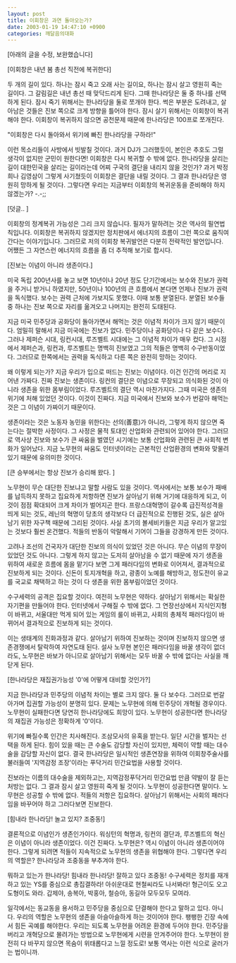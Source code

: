 ```yaml
---
layout: post
title: 이회창은 과연 돌아오는가?
date: 2003-01-19 14:47:10 +0900
categories: 깨달음의대화
---
```

[아래의 글을 수정, 보완했습니다]
  

  
[이회창은 내년 봄 총선 직전에 복귀한다]
  

  
두 개의 길이 있다. 하나는 잠시 죽고 오래 사는 길이요, 하나는 잠시 살고 영원히 죽는 길이다. 그 갈림길은 내년 총선 때 맞닥드리게 된다. 그때 한나라당은 둘 중 하나를 선택하게 된다. 잠시 죽기 위해서는 한나라당을 둘로 쪼개야 한다. 썩은 부분은 도려내고, 살아남은 것들은 진보 쪽으로 크게 방향을 틀어야 한다. 잠시 살기 위해서는 이회창이 복귀해야 한다. 이회창이 복귀하지 않으면 공천문제 때문에 한나라당은 100프로 쪼개진다.
  

  
"이회창은 다시 돌아와서 위기에 빠진 한나라당을 구하라!"
  

  
이런 목소리들이 사방에서 빗발칠 것이다. 과거 DJ가 그러했듯이, 본인은 추호도 그럴 생각이 없지만 군민이 원한다면! 이회창은 다시 복귀할 수 밖에 없다. 한나라당을 살리는 길이 대한민국을 살리는 길이라는데 어찌 구국의 결단을 내리지 않을 것인가? 과거 박정희나 김영삼이 그렇게 사기쳤듯이 이회창은 결단을 내릴 것이다. 그 결과 한나라당은 영원히 망하게 될 것이다. 그렇다면 우리는 지금부터 이회창의 복귀운동을 준비해야 하지 않겠는가? -.-;;
  

  
[덧글.. ]
  
이회창의 정계복귀 가능성은 그리 크지 않습니다. 필자가 말하려는 것은 역사의 필연법칙입니다. 이회창은 복귀하지 않겠지만 정치판에서 에너지의 흐름이 그런 쪽으로 움직여 간다는 이야기입니다. 그러므로 저의 이회창 복귀발언은 다분히 전략적인 발언입니다. 어쨌든 그 자연스런 에너지의 흐름을 좀 더 추적해 보기로 합시다.
  

  
[진보는 이념이 아니라 생존이다.]
  

  
미국 독립 200년사를 놓고 보면 10년이나 20년 정도 단기간에서는 보수와 진보가 권력을 주거니 받거니 하였지만, 50년이나 100년의 큰 흐름에서 본다면 언제나 진보가 권력을 독식했다. 보수는 권력 근처에 가보지도 못했다. 이때 보통 분열된다. 분열된 보수들 중 하나는 진보 쪽으로 자리를 옮겨오고 나머지는 완전히 도태된다.
  

  
지금 미국 민주당과 공화당이 돌아가면서 해먹는 것은 이념적 차이가 크지 않기 때문이다. 엄밀히 말해서 지금 미국에는 진보가 없다. 민주당이나 공화당이나 다 같은 보수다. 그러나 제퍼슨 시대, 링컨시대, 루즈벨트 시대에는 그 이념적 차이가 매우 컸다. 그 시점에서 제퍼슨과, 링컨과, 루즈벨트는 명백히 진보였고 그의 적들은 명백히 수구반동이었다. 그러므로 한쪽에서는 권력을 독식하고 다른 쪽은 완전히 망하는 것이다.
  

  
왜 이렇게 되는가? 지금 우리가 입으로 떠드는 진보는 이념이다. 이건 인간의 머리로 지어낸 가짜다. 진짜 진보는 생존이다. 링컨의 결단은 이념으로 무장되고 의식화된 것이 아니라 생존을 위한 몸부림이었다. 루즈벨트의 결단 역시 마찬가지다. 그때 미국은 생존의 위기에 처해 있었던 것이다. 이것이 진짜다. 지금 미국에서 진보와 보수가 번갈아 해먹는 것은 그 이념이 가짜이기 때문이다.
  

  
생존이라는 것은 노동자 농민을 위한다는 선의(善意)가 아니라, 그렇게 하지 않으면 죽는다는 절박한 사정이다. 그 사정은 물적 토대인 산업화와 관련되어 있어야 한다. 그러므로 역사상 진보와 보수가 큰 싸움을 벌였던 시기에는 보통 산업화와 관련된 큰 사회적 변화가 일어났다. 지금 노무현의 싸움도 인터넷이라는 근본적인 산업환경의 변화와 맞물려있기 때문에 유의미한 것이다.
  

  
[큰 승부에서는 항상 진보가 승리해 왔다. ]
  

  
노무현이 무슨 대단한 진보냐고 말할 사람도 있을 것이다. 역사에서는 보통 보수가 패배를 납득하지 못하고 집요하게 저항하면 진보가 살아남기 위해 거기에 대응하게 되고, 이것이 점점 확대되어 크게 차이가 벌어지곤 한다. 프랑스대혁명이 갈수록 급진적성격을 띄게 되는 것도, 레닌의 혁명이 당초의 생각보다 더 급진적으로 진행된 것도, 실은 살아남기 위한 자구책 때문에 그리된 것이다. 사실 초기의 볼세비키들은 지금 우리가 알고있는 것보다 훨씬 온건했다. 적들의 반동이 악랄해서 기어이 그들을 강경하게 만든 것이다.
  

  
고려나 조선의 건국자가 대단한 진보의 의식이 있었던 것은 아니다. 무슨 이념의 무장이 있었던 것도 아니다. 그렇게 하지 않고는 도저히 살아남을 수 없기 때문에 자기 생존을 위하여 새로운 흐름에 몸을 맡기다 보면 그게 패러다임의 변화로 이어져서, 결과적으로 진보하게 되는 것이다. 신돈이 토지개혁을 하고, 광종이 노예를 해방하고, 정도전이 유교를 국교로 채택하고 하는 것이 다 생존을 위한 몸부림이었던 것이다.
  

  
수구세력의 공격은 집요할 것이다. 여전히 노무현은 약하다. 살아남기 위해서는 확실한 자기편을 만들어야 한다. 인터넷에서 구해질 수 밖에 없다. 그 연장선상에서 지식인지형이 바뀌고, 서울대만 먹게 되어 있는 게임의 룰이 바뀌고, 사회의 총체적 패러다임이 바뀌어서 결과적으로 진보하게 되는 것이다.
  

  
이는 생태계의 진화과정과 같다. 살아남기 위하여 진보하는 것이며 진보하지 않으면 생존경쟁에서 탈락하여 자연도태 된다. 설사 노무현 본인은 패러다임을 바꿀 생각이 없더라도, 노무현은 바보가 아니므로 살아남기 위해서는 모두 바꿀 수 밖에 없다는 사실을 깨닫게 된다.
  

  
[한나라당은 재집권가능성 '0'에 어떻게 대비할 것인가?]
  

  
지금 한나라당과 민주당의 이념적 차이는 별로 크지 않다. 둘 다 보수다. 그러므로 번갈아가며 집권할 가능성이 분명히 있다. 문제는 노무현에 의해 민주당이 개혁될 경우이다. 노무현이 실패한다면 당연히 한나라당에도 희망이 있다. 노무현이 성공한다면 한나라당의 재집권 가능성은 정확하게 '0'이다.
  

  
위기에 빠질수록 인간은 치사해진다. 조삼모사의 유혹을 받는다. 일단 시간을 벌자는 선택을 하게 된다. 힘이 있을 때는 큰 수술도 감당할 자신이 있지만, 체력이 약할 때는 대수술을 감당할 자신이 없다. 결국 한나라당은 일시적인 생존연장을 위하여 이회창주술사를 불러들여 '지역감정 조장'이라는 푸닥거리 민간요법을 사용할 것이다.
  

  
진보라는 이름의 대수술을 제외하고는, 지역감정푸닥거리 민간요법 만큼 약발이 잘 듣는 처방는 없다. 그 결과 잠시 살고 영원히 죽게 될 것이다. 노무현이 성공한다면 말이다. 노무현은 성공할 수 밖에 없다. 적들의 저항은 집요하다. 살아남기 위해서는 사회의 패러다임을 바꾸어야 하고 그러다보면 진보한다.
  

  
[힘내라 한나라당! 놀고 있지? 조중동!]
  

  
결론적으로 이념인가 생존인가이다. 워싱턴의 혁명과, 링컨의 결단과, 루즈벨트의 혁신은 이념이 아니라 생존이었다. 이건 진짜다. 노무현은? 역시 이념이 아니라 생존이어야 한다. 그렇게 되려면 적들이 지속적으로 노무현의 생존을 위협해야 한다. 그렇다면 우리의 역할은? 한나라당과 조중동을 부추겨야 한다.
  

  
뭐하고 있는가 한나라당! 힘내라 한나라당! 잘하고 있다 조중동! 수구세력은 정치를 재개하고 있는 YS를 중심으로 총집결하라! 아쉬운대로 현철씨라도 나서봐라! 형근이도 오고 도형이도 와라. 갑제야, 송복아, 박홍아, 철승아, 동길아 모두모두 모여라.
  

  
일각에서는 동교동을 용서하고 민주당을 중심으로 단결해야 한다고 말하고 있다. 아니다. 우리의 역할은 노무현의 생존을 아슬아슬하게 하는 것이어야 한다. 팽팽한 긴장 속에서 힘든 곡예를 해야한다. 우리는 되도록 노무현을 어려운 환경에 두어야 한다. 민주당을 버리고 개혁당으로 몰려가는 방법으로 노무현에게 시련을 안겨주어야 한다. 노무현이 완전히 다 바꾸지 않으면 목숨이 위태롭다고 느낄 정도로! 보통 역사는 이런 식으로 굴러가는 법이니까.